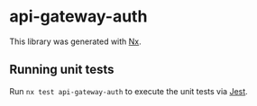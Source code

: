 # api-gateway-auth

This library was generated with [Nx](https://nx.dev).

## Running unit tests

Run `nx test api-gateway-auth` to execute the unit tests via [Jest](https://jestjs.io).
